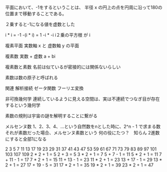 
平面において、-1をするということは、
半径 x の円上の点を円周に沿って180の位置まで移動することである。

２乗すると-1になる値を虚数とした

i * i = -1
-(i * i) = 1
-i * -i 
i２乗の平方根 が i

複素平面
実数軸 x と 虚数軸 y の平面


複素数
実数 + 虚数
a + bi

複素数と素数
名前は似ているが密接的には関係ないらしい

素数は数の原子と呼ばれる

関連
解析接続
ゼータ関数
フーリエ変換


非可換幾何学
連続しているように見える空間は、実は不連続でつなぎ目が存在するという幾何学


素数の規則は宇宙の謎を解明することに繋がる


メルセンヌ数
1、2、3、4、…という自然数をnとした時に、2^n - 1 で求まる数
それが素数だった場合、メルセンヌ素数という
何の役にたつ？　知らん
2進数にすると全部1になる


2 3 5 7 11 13 17 19 23 29 31 37 41 43 47 53 59 61 67 71 73 79 83 89 97 101 103 107 109
2 * 2 + 1 = 5
		2 + 3 = 5
3 * 2 + 1 = 7
		5 + 7 - 1 = 11
5 * 2 + 1 = 11
		7 + 11 - 1 = 17
7 * 2 + 1 = 15
		11 + 13 - 1 = 23
11 * 2 + 1 = 23
		13 + 17 - 1 = 29
13 * 2 + 1 = 27
		17 + 19 - 5 = 31
17 * 2 + 1 = 35
19 * 2 + 1 = 39
23 * 2 + 1 = 47



